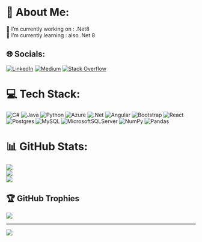 # 💫 About Me:
🔭 I’m currently working on : .Net8<br>🌱 I’m currently learning : also .Net 8 <br>


## 🌐 Socials:
[![LinkedIn](https://img.shields.io/badge/LinkedIn-%230077B5.svg?logo=linkedin&logoColor=white)](www.linkedin.com/in/umutcan-el%C3%A7i-00a8121b9/) [![Medium](https://img.shields.io/badge/Medium-12100E?logo=medium&logoColor=white)](https://medium.com/@umutcanelci) [![Stack Overflow](https://img.shields.io/badge/-Stackoverflow-FE7A16?logo=stack-overflow&logoColor=white)](https://stackoverflow.com/users/20029016/umutcanel%c3%a7i) 

# 💻 Tech Stack:
![C#](https://img.shields.io/badge/c%23-%23239120.svg?style=for-the-badge&logo=csharp&logoColor=white) ![Java](https://img.shields.io/badge/java-%23ED8B00.svg?style=for-the-badge&logo=openjdk&logoColor=white) ![Python](https://img.shields.io/badge/python-3670A0?style=for-the-badge&logo=python&logoColor=ffdd54) ![Azure](https://img.shields.io/badge/azure-%230072C6.svg?style=for-the-badge&logo=microsoftazure&logoColor=white) ![.Net](https://img.shields.io/badge/.NET-5C2D91?style=for-the-badge&logo=.net&logoColor=white) ![Angular](https://img.shields.io/badge/angular-%23DD0031.svg?style=for-the-badge&logo=angular&logoColor=white) ![Bootstrap](https://img.shields.io/badge/bootstrap-%238511FA.svg?style=for-the-badge&logo=bootstrap&logoColor=white) ![React](https://img.shields.io/badge/react-%2320232a.svg?style=for-the-badge&logo=react&logoColor=%2361DAFB) ![Postgres](https://img.shields.io/badge/postgres-%23316192.svg?style=for-the-badge&logo=postgresql&logoColor=white) ![MySQL](https://img.shields.io/badge/mysql-%2300000f.svg?style=for-the-badge&logo=mysql&logoColor=white) ![MicrosoftSQLServer](https://img.shields.io/badge/Microsoft%20SQL%20Server-CC2927?style=for-the-badge&logo=microsoft%20sql%20server&logoColor=white) ![NumPy](https://img.shields.io/badge/numpy-%23013243.svg?style=for-the-badge&logo=numpy&logoColor=white) ![Pandas](https://img.shields.io/badge/pandas-%23150458.svg?style=for-the-badge&logo=pandas&logoColor=white)
# 📊 GitHub Stats:
![](https://github-readme-stats.vercel.app/api?username=UmutcanElci&theme=vue-dark&hide_border=false&include_all_commits=false&count_private=false)<br/>
![](https://github-readme-streak-stats.herokuapp.com/?user=UmutcanElci&theme=vue-dark&hide_border=false)<br/>
![](https://github-readme-stats.vercel.app/api/top-langs/?username=UmutcanElci&theme=vue-dark&hide_border=false&include_all_commits=false&count_private=false&layout=compact)

## 🏆 GitHub Trophies
![](https://github-profile-trophy.vercel.app/?username=UmutcanElci&theme=discord&no-frame=false&no-bg=true&margin-w=4)

---
[![](https://visitcount.itsvg.in/api?id=UmutcanElci&icon=0&color=1)](https://visitcount.itsvg.in)

<!-- Proudly created with GPRM ( https://gprm.itsvg.in ) -->
